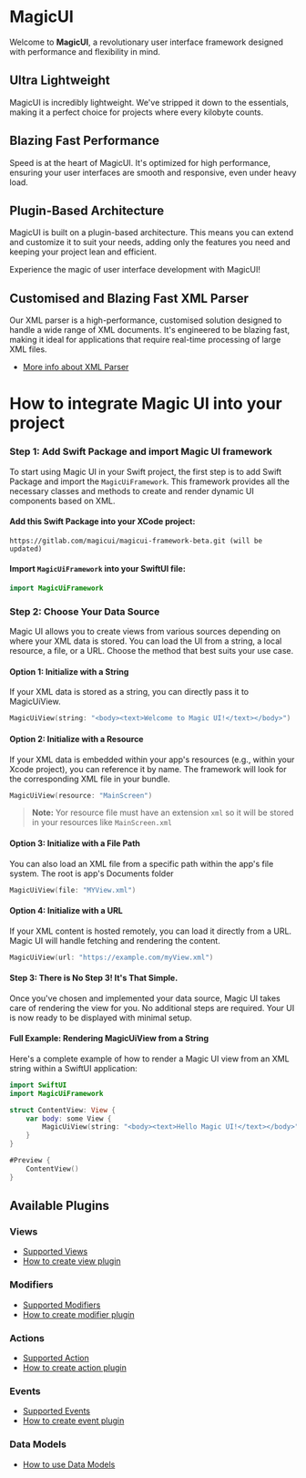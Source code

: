 # MagicUI

Welcome to **MagicUI**, a revolutionary user interface framework designed with performance and flexibility in mind. 

## Ultra Lightweight

MagicUI is incredibly lightweight. We've stripped it down to the essentials, making it a perfect choice for projects where every kilobyte counts.

## Blazing Fast Performance

Speed is at the heart of MagicUI. It's optimized for high performance, ensuring your user interfaces are smooth and responsive, even under heavy load.

## Plugin-Based Architecture

MagicUI is built on a plugin-based architecture. This means you can extend and customize it to suit your needs, adding only the features you need and keeping your project lean and efficient.

Experience the magic of user interface development with MagicUI!

## Customised and Blazing Fast XML Parser
Our XML parser is a high-performance, customised solution designed to handle a wide range of XML documents. It's engineered to be blazing fast, making it ideal for applications that require real-time processing of large XML files.
* [More info about XML Parser](./XmlParser.md)

# How to integrate Magic UI into your project

### Step 1: Add Swift Package and import Magic UI framework

To start using Magic UI in your Swift project, the first step is to add Swift Package and import the `MagicUiFramework`. This framework provides all the necessary classes and methods to create and render dynamic UI components based on XML.


#### Add this Swift Package into your XCode project:
```
https://gitlab.com/magicui/magicui-framework-beta.git (will be updated)
```
#### Import `MagicUiFramework` into your SwiftUI file:
```swift
import MagicUiFramework
```

### Step 2: Choose Your Data Source

Magic UI allows you to create views from various sources depending on where your XML data is stored. You can load the UI from a string, a local resource, a file, or a URL. Choose the method that best suits your use case.

#### Option 1: Initialize with a String
If your XML data is stored as a string, you can directly pass it to MagicUiView.

```swift
MagicUiView(string: "<body><text>Welcome to Magic UI!</text></body>")
```

#### Option 2: Initialize with a Resource
If your XML data is embedded within your app's resources (e.g., within your Xcode project), you can reference it by name. The framework will look for the corresponding XML file in your bundle.

```swift
MagicUiView(resource: "MainScreen")
```
> **Note:** Yor resource file must have an extension `xml` so it will be stored in your resources like `MainScreen.xml`

#### Option 3: Initialize with a File Path
You can also load an XML file from a specific path within the app's file system. The root is app's Documents folder

```swift
MagicUiView(file: "MYView.xml")
```

#### Option 4: Initialize with a URL
If your XML content is hosted remotely, you can load it directly from a URL. Magic UI will handle fetching and rendering the content.

```swift
MagicUiView(url: "https://example.com/myView.xml")
```

#### Step 3: There is No Step 3! It's That Simple.
Once you've chosen and implemented your data source, Magic UI takes care of rendering the view for you. No additional steps are required. Your UI is now ready to be displayed with minimal setup.

#### Full Example: Rendering MagicUiView from a String
Here's a complete example of how to render a Magic UI view from an XML string within a SwiftUI application:

```swift
import SwiftUI
import MagicUiFramework

struct ContentView: View {
    var body: some View {
        MagicUiView(string: "<body><text>Hello Magic UI!</text></body>")
    }
}

#Preview {
    ContentView()
}
```

## Available Plugins

### Views
* [Supported Views](./Views.md)
* [How to create view plugin](./PluginViews.md)

### Modifiers
* [Supported Modifiers](./Modifiers.md)
* [How to create modifier plugin](./PluginModifiers.md)

### Actions
* [Supported Action](./Actions.md)
* [How to create action plugin](./PluginActions.md)

### Events
* [Supported Events](./Events.md)
* [How to create event plugin](./PluginEvents.md)

### Data Models
* [How to use Data Models](./DataModels.md)
